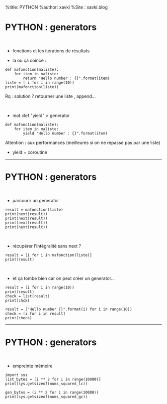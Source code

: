 %title: PYTHON
%author: xavki
%Site : xavki.blog


# PYTHON : generators


<br>


* fonctions et les itérations de résultats

* la où ça coince :

```
def mafonction(maliste):
    for item in maliste:
        return "Hello number : {}".format(item)
liste = [ i for i in range(10)]
print(mafonction(liste))
```

Rq : solution ? retourner une liste , append...

<br>


* mot clef "yield" > generator

```
def mafonction(maliste):
    for item in maliste:
        yield "Hello number : {}".format(item)
```

Attention : aux performances (meilleures si on ne repasse pas par une liste)

* yield = coroutine

--------------------------------------------------------------------------


# PYTHON : generators


<br>


* parcourir un generator

```
result = mafonction(liste)
print(next(result))
print(next(result))
print(next(result))
print(next(result))
```

<br>


* récupérer l'intégralité sans next ?

```
result = [i for i in mafonction(liste)]
print(result)
```

<br>


* et ça tombe bien car on peut créer un generator...

```
result = (i for i in range(10))
print(result)
check = list(result)
print(chck)
```

```
result = ("Hello number {}".format(i) for i in range(10))
check = [i for i in result]
print(check)
```

--------------------------------------------------------------------------


# PYTHON : generators


<br>


* empreinte mémoire


```
import sys
list_bytes = [i ** 2 for i in range(10000)]
print(sys.getsizeof(nums_squared_lc))

gen_bytes = (i ** 2 for i in range(10000))
print(sys.getsizeof(nums_squared_gc))
```

